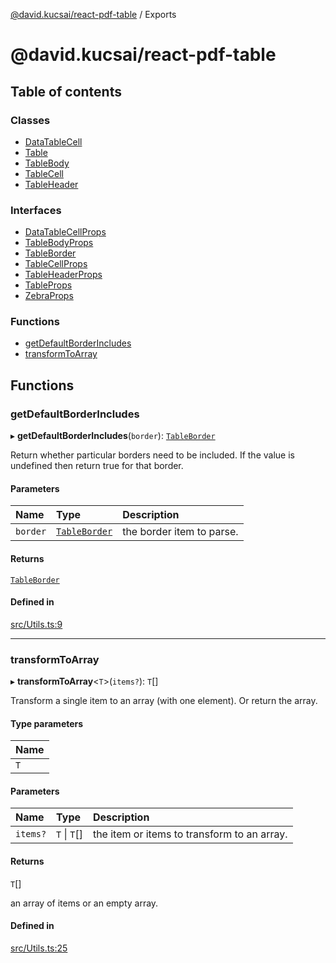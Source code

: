 [@david.kucsai/react-pdf-table](README.md) / Exports

# @david.kucsai/react-pdf-table

## Table of contents

### Classes

- [DataTableCell](classes/DataTableCell.md)
- [Table](classes/Table.md)
- [TableBody](classes/TableBody.md)
- [TableCell](classes/TableCell.md)
- [TableHeader](classes/TableHeader.md)

### Interfaces

- [DataTableCellProps](interfaces/DataTableCellProps.md)
- [TableBodyProps](interfaces/TableBodyProps.md)
- [TableBorder](interfaces/TableBorder.md)
- [TableCellProps](interfaces/TableCellProps.md)
- [TableHeaderProps](interfaces/TableHeaderProps.md)
- [TableProps](interfaces/TableProps.md)
- [ZebraProps](interfaces/ZebraProps.md)

### Functions

- [getDefaultBorderIncludes](modules.md#getdefaultborderincludes)
- [transformToArray](modules.md#transformtoarray)

## Functions

### getDefaultBorderIncludes

▸ **getDefaultBorderIncludes**(`border`): [`TableBorder`](interfaces/TableBorder.md)

Return whether particular borders need to be included.
If the value is undefined then return true for that border.

#### Parameters

| Name | Type | Description |
| :------ | :------ | :------ |
| `border` | [`TableBorder`](interfaces/TableBorder.md) | the border item to parse. |

#### Returns

[`TableBorder`](interfaces/TableBorder.md)

#### Defined in

[src/Utils.ts:9](https://github.com/mohan-bitla/react-pdf-table/blob/433583f/src/Utils.ts#L9)

___

### transformToArray

▸ **transformToArray**<`T`\>(`items?`): `T`[]

Transform a single item to an array (with one element).
Or return the array.

#### Type parameters

| Name |
| :------ |
| `T` |

#### Parameters

| Name | Type | Description |
| :------ | :------ | :------ |
| `items?` | `T` \| `T`[] | the item or items to transform to an array. |

#### Returns

`T`[]

an array of items or an empty array.

#### Defined in

[src/Utils.ts:25](https://github.com/mohan-bitla/react-pdf-table/blob/433583f/src/Utils.ts#L25)
